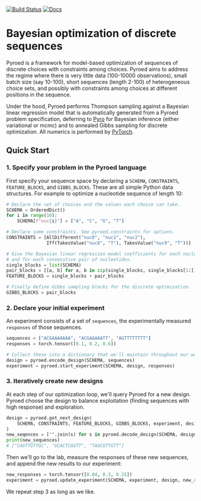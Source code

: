 [![Build Status](https://github.com/broadinstitute/pyroed/workflows/CI/badge.svg)](https://github.com/broadinstitute/pyroed/actions)
[![Docs](https://img.shields.io/badge/api-docs-blue)](https://broadinstitute.github.io/pyroed/)

# Bayesian optimization of discrete sequences

Pyroed is a framework for model-based optimization of sequences of discrete
choices with constraints among choices.
Pyroed aims to address the regime where there is very little data (100-10000
observations), small batch size (say 10-100), short sequences (length 2-100) of
heterogeneous choice sets, and possibly with constraints among choices at
different positions in the sequence.

Under the hood, Pyroed performs Thompson sampling against a Bayesian linear
regression model that is automatically generated from a Pyroed problem
specification, deferring to [Pyro](https://pyro.ai) for Bayesian inference
(either variational or mcmc) and to annealed Gibbs sampling for discrete
optimization.
All numerics is performed by [PyTorch](https://pytorch.org).

## Quick Start

### 1. Specify your problem in the Pyroed language

First specify your sequence space by declaring a `SCHEMA`, `CONSTRAINTS`, `FEATURE_BLOCKS`, and `GIBBS_BLOCKS`. These are all simple Python data structures.
For example to optimize a nucleotide sequence of length 10:
```python
# Declare the set of choices and the values each choice can take.
SCHEMA = OrderedDict()
for i in range(10):
    SCHEMA[f"nuc{i}"] = ["A", "C", "G", "T"]

# Declare some constraints. See pyroed.constraints for options.
CONSTRAINTS = [AllDifferent("nuc0", "nuc1", "nuc2"),
               Iff(TakesValue("nuc8", "T"), TakesValue("nuc9", "T"))]

# Give the Bayesian linear regression model coefficients for each nucleotides
# and for each consecutive pair of nucleotides.
single_blocks = list(SCHEMA)
pair_blocks = [[a, b] for a, b in zip(single_blocks, single_blocks[1:])]
FEATURE_BLOCKS = single_blocks + pair_blocks

# Finally define Gibbs sampling blocks for the discrete optimization.
GIBBS_BLOCKS = pair_blocks
```

### 2. Declare your initial experiment

An experiment consists of a set of `sequences`, the experimentally measured
`responses` of those sequences.
```python
sequences = ["ACGAAAAAAA", "ACGAAAAATT", "AGTTTTTTTT"]
responses = torch.tensor([0.1, 0.2, 0.6])

# Collect these into a dictionary that we'll maintain throughout our workflow.
design = pyroed.encode_design(SCHEMA, sequences)
experiment = pyroed.start_experiment(SCHEMA, design, responses)
```

### 3. Iteratively create new designs

At each step of our optimization loop, we'll query Pyroed for a new design.
Pyroed choose the design to balance exploitation (finding sequences with high
response) and exploration.
```python
design = pyroed.get_next_design(
    SCHEMA, CONSTRAINTS, FEATURE_BLOCKS, GIBBS_BLOCKS, experiment, design_size=3
)
new_seqences = ["".join(s) for s in pyroed.decode_design(SCHEMA, design)]
print(new_sequences)
# ["CAGTTGTTGC", "GCACTCAGTT", "TAGCGTTGTT"]
```
Then we'll go to the lab, measure the responses of these new sequences, and
append the new results to our experiment:
```python
new_responses = torch.tensor([0.04, 0.3, 0.25])
experiment = pyroed.update_experiment(SCHEMA, experiment, design, new_responses)
```
We repeat step 3 as long as we like.
